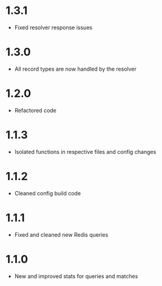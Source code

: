 # 1.3.1

+ Fixed resolver response issues

# 1.3.0

+ All record types are now handled by the resolver

# 1.2.0

+ Refactored code

# 1.1.3

+ Isolated functions in respective files and config changes

# 1.1.2

+ Cleaned config build code

# 1.1.1

+ Fixed and cleaned new Redis queries

# 1.1.0

+ New and improved stats for queries and matches